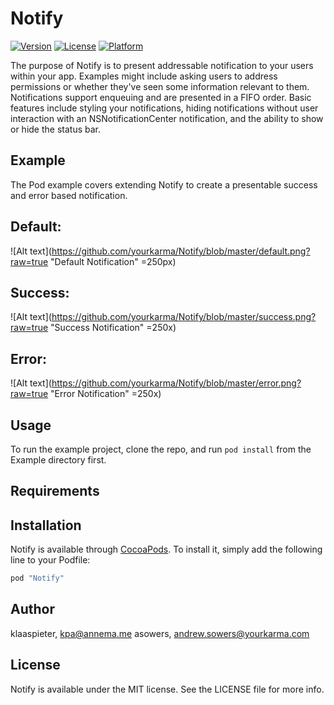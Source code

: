 # Notify

[![Version](https://img.shields.io/cocoapods/v/Notify.svg?style=flat)](http://cocoapods.org/pods/Notify)
[![License](https://img.shields.io/cocoapods/l/Notify.svg?style=flat)](http://cocoapods.org/pods/Notify)
[![Platform](https://img.shields.io/cocoapods/p/Notify.svg?style=flat)](http://cocoapods.org/pods/Notify)

The purpose of Notify is to present addressable notification to your users within your app.
Examples might include asking users to address permissions or whether they've seen some information relevant to them.
Notifications support enqueuing and are presented in a FIFO order.
Basic features include styling your notifications, hiding notifications without user interaction with an NSNotificationCenter notification, and the ability to show or hide the status bar.


## Example
The Pod example covers extending Notify to create a presentable success and error based notification.

## Default:

![Alt text](https://github.com/yourkarma/Notify/blob/master/default.png?raw=true "Default Notification" =250px)

## Success:

![Alt text](https://github.com/yourkarma/Notify/blob/master/success.png?raw=true "Success Notification" =250x)

## Error:

![Alt text](https://github.com/yourkarma/Notify/blob/master/error.png?raw=true "Error Notification" =250x)

## Usage

To run the example project, clone the repo, and run `pod install` from the Example directory first.

## Requirements

## Installation

Notify is available through [CocoaPods](http://cocoapods.org). To install
it, simply add the following line to your Podfile:

```ruby
pod "Notify"
```

## Author

klaaspieter, kpa@annema.me
asowers, andrew.sowers@yourkarma.com

## License

Notify is available under the MIT license. See the LICENSE file for more info.
